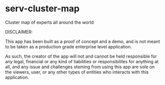 # serv-cluster-map
 Cluster map of experts all around the world

DISCLAIMER:

This app has been built as a proof of concept and a demo, and is not meant to be taken as a production grade enterprise level application.

As such, the creator of the app will not and cannot be held responsible for any legal, financial or any kind of liabilities or responsibilites for anything at all, and any issue and challenges steming from using this app are sole on the viewers, user, or any other types of entities who interacts with this application.
